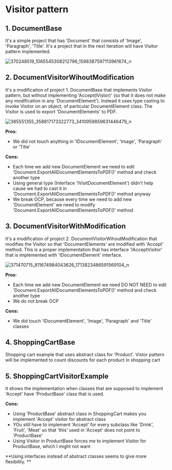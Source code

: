 ﻿# Visitor pattern

## 1. DocumentBase

It's a simple project that has 'Document' that consists of 'Image', 'Paragraph', 'Title'. It's a project that in the next iteration will have Visitor pattern implemented.

![370248519_1065545308212796_1598387597113961674_n](https://github.com/heyimjustalex/DesignPatterns/assets/21158649/40379354-d120-40b0-95ee-9a676406712d)


## 2. DocumentVisitorWihoutModification

It's a modificaiton of project 1. DocumentBase that implements Visitor pattern, but without implementing 'Accept(IVistor)' (so that it does not make any modification in any 'DocumentElement'). Instead it uses type casting to invoke Visitor on an object, of particular DocumentElement class. The Visitor is used to export 'DocumentElements' to PDF.

![385551355_358817173322773_3410959859631446479_n](https://github.com/heyimjustalex/DesignPatterns/assets/21158649/1b63ba3d-60ee-48c4-8a1e-a71ee5044312)


**Pros:**
  - We did not touch anything in 'IDocumentElement', 'Image', 'Paragraph' or 'Title'

**Cons:**
  - Each time we add new DocumentElement we need to edit 'Document.ExportAllDocumentElementsToPDF()' method and check another type
  - Using general type (Interface 'IVisitDocumentElement') didn't help cause we had to cast it in 'Document.ExportAllDocumentElementsToPDF()' method anyway
  - We break OCP, because every time we need to add new 'DocumentElement' we need to modify 'Document.ExportAllDocumentElementsToPDF()' method

## 3. DocumentVisitorWithModification

It's a modification of project 2. DocumentVisitorWihoutModification that modifies the Visitor so that 'DocumentElements' are modified with 'Accept' method. This is a proper implementation that has interface 'IAcceptVisitor' that is implemented with 'IDocumentElement' interface.

![371470715_811674984043626_1713823486591569104_n](https://github.com/heyimjustalex/DesignPatterns/assets/21158649/daa61eae-fa42-44ae-9ecf-661b7524d208)


**Pros:**
  - Each time we add new DocumentElement we need DO NOT NEED to edit 'Document.ExportAllDocumentElementsToPDF()' method and check another type
  - We do not break OCP

**Cons:**
  - We did touch 'IDocumentElement', 'Image', 'Paragraph' and 'Title' classes

## 4. ShoppingCartBase
Shopping cart example that uses abstract class for 'Product'. Vistor pattern will be implemented to count discounts for each product in shopping cart

## 5. ShoppingCartVisitorExample
It shows the implementation when classes that are supposed to implement 'Accept' have 'ProductBase' class that is used.

**Cons:**
- Using 'ProductBase' abstract class in ShoppingCart makes you implement 'Accept' visitor for abstract class
- YOu still have to implement 'Accept' for every subclass like 'Drink', 'Fruit', 'Meat' so that 'this' used in 'Accept' does not point to 'ProductBase'
- Using Visitor in ProductBase forces me to implement Visitor for ProductBase, which I might not want

**Using interfaces instead of abstract classes seems to give more flexibility. **

